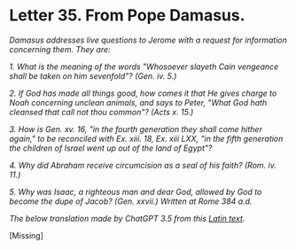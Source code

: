 <h1>Letter 35. From Pope Damasus.</h1>

<p><i>Damasus addresses live questions to Jerome with a request for information concerning them. They are:

1\. What is the meaning of the words "Whosoever slayeth Cain vengeance shall be taken on him sevenfold"? (Gen. iv. 5.)

2\. If God has made all things good, how comes it that He gives charge to Noah concerning unclean animals, and says to Peter, "What God hath cleansed that call not thou common"? (Acts x. 15.)

3\. How is Gen. xv. 16, "in the fourth generation they shall come hither again," to be reconciled with Ex. xiii. 18, Ex. xiii LXX, "in the fifth generation the children of Israel went up out of the land of Egypt"?

4\. Why did Abraham receive circumcision as a seal of his faith? (Rom. iv. 11.)

5\. Why was Isaac, a righteous man and dear God, allowed by God to become the dupe of Jacob? (Gen. xxvii.) Written at Rome 384 a.d.

The below translation made by ChatGPT 3.5 from this <a href='https://catholiclibrary.org/library/view?docId=Fathers-OR/PL.022.html;chunk.id=00000293'>Latin text</a>.</i></p>

[Missing]